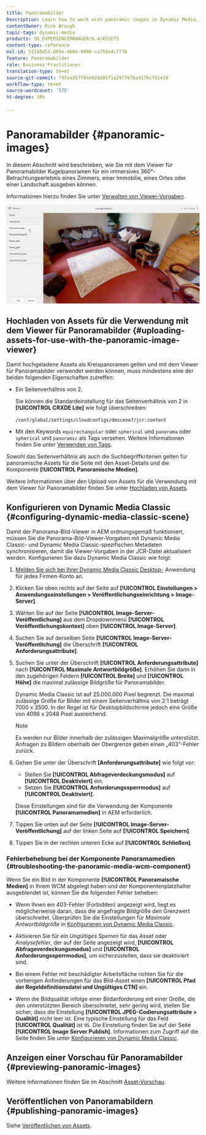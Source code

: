 ```yaml
---
title: Panoramabilder
Description: Learn how to work with panoramic images in Dynamic Media.
contentOwner: Rick Brough
topic-tags: dynamic-media
products: SG_EXPERIENCEMANAGER/6.4/ASSETS
content-type: reference
exl-id: 51150d51-865e-4b8e-9990-ca755e4c7778
feature: Panoramabilder
role: Business Practitioner
translation-type: tm+mt
source-git-commit: f9faa357f8de92d205f1a297767ba4176cfd1e10
workflow-type: tm+mt
source-wordcount: '575'
ht-degree: 38%

---
```


# Panoramabilder {#panoramic-images}

In diesem Abschnitt wird beschrieben, wie Sie mit dem Viewer für Panoramabilder Kugelpanoramen für ein immersives 360°-Betrachtungserlebnis eines Zimmers, einer Immobilie, eines Ortes oder einer Landschaft ausgeben können.

Informationen hierzu finden Sie unter [Verwalten von Viewer-Vorgaben](managing-viewer-presets.md).

![panoramic-image2](assets/panoramic-image2.png)

## Hochladen von Assets für die Verwendung mit dem Viewer für Panoramabilder {#uploading-assets-for-use-with-the-panoramic-image-viewer}

Damit hochgeladene Assets als Kreispanoramen gelten und mit dem Viewer für Panoramabilder verwendet werden können, muss mindestens eine der beiden folgenden Eigenschaften zutreffen:

* Ein Seitenverhältnis von 2.

   Sie können die Standardeinstellung für das Seitenverhältnis von 2 in **[!UICONTROL CRXDE Lite]** wie folgt überschreiben:

   `/conf/global/settings/cloudconfigs/dmscene7/jcr:content`

* Mit den Keywords `equirectangular` oder `spherical` und `panorama` oder `spherical` und `panoramic` als Tags versehen. Weitere Informationen finden Sie unter [Verwenden von Tags](/help/sites-authoring/tags.md).

Sowohl das Seitenverhältnis als auch die Suchbegriffkriterien gelten für panoramische Assets für die Seite mit den Asset-Details und die Komponente **[!UICONTROL Panoramische Medien]**.

Weitere Informationen über den Upload von Assets für die Verwendung mit dem Viewer für Panoramabilder finden Sie unter [Hochladen von Assets](managing-assets-touch-ui.md#uploading-assets).

## Konfigurieren von Dynamic Media Classic {#configuring-dynamic-media-classic-scene}

Damit der Panorama-Bild-Viewer in AEM ordnungsgemäß funktioniert, müssen Sie die Panorama-Bild-Viewer-Vorgaben mit Dynamic Media Classic- und Dynamic Media Classic-spezifischen Metadaten synchronisieren, damit die Viewer-Vorgaben in der JCR-Datei aktualisiert werden. Konfigurieren Sie dazu Dynamic Media Classic wie folgt:

1. [Melden Sie sich bei Ihrer Dynamic Media Classic Desktop-](https://experienceleague.adobe.com/docs/dynamic-media-classic/using/intro/dynamic-media-classic-desktop-app.html?lang=en#system-requirements-dmc-app) Anwendung für jedes Firmen-Konto an.

1. Klicken Sie oben rechts auf der Seite auf **[!UICONTROL Einstellungen > Anwendungseinstellungen > Veröffentlichungseinrichtung > Image-Server]**.
1. Wählen Sie auf der Seite **[!UICONTROL Image-Server-Veröffentlichung]** aus dem Dropdownmenü **[!UICONTROL Veröffentlichungskontext]** oben **[!UICONTROL Image-Server]**.

1. Suchen Sie auf derselben Seite **[!UICONTROL Image-Server-Veröffentlichung]** die Überschrift **[!UICONTROL Anforderungsattribute]**.
1. Suchen Sie unter der Überschrift **[!UICONTROL Anforderungsattribute]** nach **[!UICONTROL Maximale Antwortbildgröße]**. Erhöhen Sie dann in den zugehörigen Feldern **[!UICONTROL Breite]** und **[!UICONTROL Höhe]** die maximal zulässige Bildgröße für Panoramabilder.

   Dynamic Media Classic ist auf 25.000.000 Pixel begrenzt. Die maximal zulässige Größe für Bilder mit einem Seitenverhältnis von 2:1 beträgt 7000 x 3500. In der Regel ist für Desktopbildschirme jedoch eine Größe von 4096 x 2048 Pixel ausreichend.

   >[!NOTE]
   >
   >Es werden nur Bilder innerhalb der zulässigen Maximalgröße unterstützt. Anfragen zu Bildern oberhalb der Obergrenze geben einen „403“-Fehler zurück.

1. Gehen Sie unter der Überschrift **[Anforderungsattribute]** wie folgt vor:

   * Stellen Sie **[!UICONTROL Abfrageverdeckungsmodus]** auf **[!UICONTROL Deaktiviert]** ein.
   * Setzen Sie **[!UICONTROL Anforderungssperrmodus]** auf **[!UICONTROL Deaktiviert]**.

   Diese Einstellungen sind für die Verwendung der Komponente **[!UICONTROL Panoramamedien]** in AEM erforderlich.

1. Tippen Sie unten auf der Seite **[!UICONTROL Image-Server-Veröffentlichung]** auf der linken Seite auf **[!UICONTROL Speichern]**.

1. Tippen Sie in der rechten unteren Ecke auf **[!UICONTROL Schließen]**.

### Fehlerbehebung bei der Komponente Panoramamedien {#troubleshooting-the-panoramic-media-wcm-component}

Wenn Sie ein Bild in der Komponente **[!UICONTROL Panoramaische Medien]** in Ihrem WCM abgelegt haben und der Komponentenplatzhalter ausgeblendet ist, können Sie die folgenden Fehler beheben:

* Wenn Ihnen ein 403-Fehler (Forbidden) angezeigt wird, liegt es möglicherweise daran, dass die angefragte Bildgröße den Grenzwert überschreitet. Überprüfen Sie die Einstellungen für *Maximale Antwortbildgröße* in [Konfigurieren von Dynamic Media Classic](#configuring-dynamic-media-classic-scene).

* Aktivieren Sie für ein *Ungültiges Sperren* für das Asset oder *Analysefehler*, der auf der Seite angezeigt wird, **[!UICONTROL Abfrageverdeckungsmodus]** und **[!UICONTROL Anforderungssperrmodus]**, um sicherzustellen, dass sie deaktiviert sind.
* Bei einem Fehler mit beschädigter Arbeitsfläche richten Sie für die vorherigen Anforderungen für das Bild-Asset einen **[!UICONTROL Pfad der Regeldefinitionsdatei und Ungültiges CTN]** ein.
* Wenn die Bildqualität infolge einer Bildanforderung mit einer Größe, die den unterstützten Bereich überschreitet, sehr gering wird, stellen Sie sicher, dass die Einstellung **[!UICONTROL JPEG-Codierungsattribute > Qualität]** nicht leer ist. Eine typische Einstellung für das Feld **[!UICONTROL Qualität]** ist `95`. Die Einstellung finden Sie auf der Seite **[!UICONTROL Image Server Publish]**. Informationen zum Zugriff auf die Seite finden Sie unter [Konfigurieren von Dynamic Media Classic](#configuring-dynamic-media-classic-scene).

## Anzeigen einer Vorschau für Panoramabilder {#previewing-panoramic-images}

Weitere Informationen finden Sie im Abschnitt [Asset-Vorschau](previewing-assets.md).

## Veröffentlichen von Panoramabildern  {#publishing-panoramic-images}

Siehe [Veröffentlichen von Assets](publishing-dynamicmedia-assets.md).
